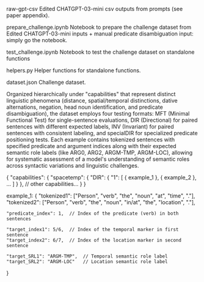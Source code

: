 raw-gpt-csv
Edited CHATGPT-03-mini csv outputs from prompts (see paper appendix).

prepare_challenge.ipynb
Notebook to prepare the challenge dataset from Edited CHATGPT-03-mini inputs + manual predicate disambiguation input: simply go the notebook.

test_challenge.ipynb
Notebook to test the challenge dataset on standalone functions

helpers.py
Helper functions for standalone functions.

dataset.json
Challenge dataset.

Organized hierarchically under "capabilities" that represent distinct linguistic phenomena (distance, spatial/temporal distinctions, dative alternations, negation, head noun identification, and predicate disambiguation), the dataset employs four testing formats: MFT (Minimal Functional Test) for single-sentence evaluations, DIR (Directional) for paired sentences with different expected labels, INV (Invariant) for paired sentences with consistent labeling, and specialDIR for specialized predicate positioning tests. Each example contains tokenized sentences with specified predicate and argument indices along with their expected semantic role labels (like ARG0, ARG2, ARGM-TMP, ARGM-LOC), allowing for systematic assessment of a model's understanding of semantic roles across syntactic variations and linguistic challenges.

{
    "capabilities": {
        "spacetemp": {
            "DIR": {
                "1": [
                    { example_1 },
                    { example_2 },
                    ...
                ]
            }
        },
        // other capabilities...
    }
}

example_1:
{
    "tokenized1": ["Person", "verb", "the", "noun", "at", "time", "."],
    "tokenized2": ["Person", "verb", "the", "noun", "in/at", "the", "location", "."],
    
    "predicate_index": 1,  // Index of the predicate (verb) in both sentences
    
    "target_index1": 5/6,  // Index of the temporal marker in first sentence
    "target_index2": 6/7,  // Index of the location marker in second sentence
    
    "target_SRL1": "ARGM-TMP",  // Temporal semantic role label
    "target_SRL2": "ARGM-LOC"   // Location semantic role label
}